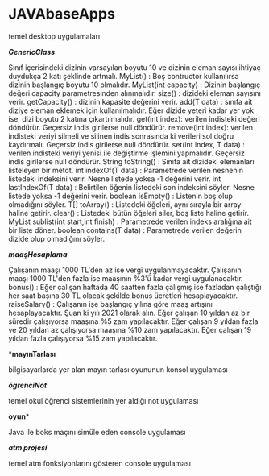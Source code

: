 # JAVAbaseApps
temel desktop uygulamaları

*****GenericClass*****

Sınıf içerisindeki dizinin varsayılan boyutu 10 ve dizinin eleman sayısı ihtiyaç duydukça 2 katı şeklinde artmalı.
MyList() : Boş contructor kullanılırsa dizinin başlangıç boyutu 10 olmalıdır.
MyList(int capacity) : Dizinin başlangıç değeri capacity parametresinden alınmalıdır.
size() : dizideki eleman sayısını verir.
getCapacity() : dizinin kapasite değerini verir.
add(T data) : sınıfa ait diziye eleman eklemek için kullanılmalıdır. Eğer dizide yeteri kadar yer yok ise, dizi boyutu 2 katına çıkartılmalıdır.
get(int index): verilen indisteki değeri döndürür. Geçersiz indis girilerse null döndürür.
remove(int index): verilen indisteki veriyi silmeli ve silinen indis sonrasında ki verileri sol doğru kaydırmalı. Geçersiz indis girilerse null döndürür.
set(int index, T data) : verilen indisteki veriyi yenisi ile değiştirme işlemini yapmalıdır. Geçersiz indis girilerse null döndürür.
String toString() : Sınıfa ait dizideki elemanları listeleyen bir metot.
int indexOf(T data) : Parametrede verilen nesnenin listedeki indeksini verir. Nesne listede yoksa -1 değerini verir.
int lastIndexOf(T data) : Belirtilen öğenin listedeki son indeksini söyler. Nesne listede yoksa -1 değerini verir.
boolean isEmpty() : Listenin boş olup olmadığını söyler.
T[] toArray() : Listedeki öğeleri, aynı sırayla bir array haline getirir.
clear() : Listedeki bütün öğeleri siler, boş liste haline getirir.
MyList<T> sublist(int start,int finish) : Parametrede verilen indeks aralığına ait bir liste döner.
boolean contains(T data) : Parametrede verilen değerin dizide olup olmadığını söyler.


*****maaşHesaplama*****

Çalışanın maaşı 1000 TL'den az ise vergi uygulanmayacaktır.
Çalışanın maaşı 1000 TL'den fazla ise maaşının %3'ü kadar vergi uygulanacaktır.
bonus() : Eğer çalışan haftada 40 saatten fazla çalışmış ise fazladan çalıştığı her saat başına 30 TL olacak şekilde bonus ücretleri hesaplayacaktır.
raiseSalary() : Çalışanın işe başlangıç yılına göre maaş artışını hesaplayacaktır. Şuan ki yılı 2021 olarak alın.
Eğer çalışan 10 yıldan az bir süredir çalışıyorsa maaşına %5 zam yapılacaktır.
Eğer çalışan 9 yıldan fazla ve 20 yıldan az çalışıyorsa maaşına %10 zam yapılacaktır.
Eğer çalışan 19 yıldan fazla çalışıyorsa %15 zam yapılacaktır.

*****mayınTarlası****

bilgisayarlarda yer alan mayın tarlası oyununun konsol uygulaması

*****ögrenciNot*****

temel okul öğrenci sistemlerinin yer aldığı not uygulaması

****oyun*****

Java ile boks maçını simüle eden console uygulaması

*****atm projesi*****

temel atm fonksiyonlarını gösteren console uygulaması

